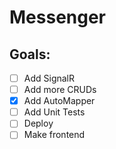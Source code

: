 # Messenger

## Goals:
- [ ] Add SignalR
- [ ] Add more CRUDs
- [x] Add AutoMapper
- [ ] Add Unit Tests
- [ ] Deploy
- [ ] Make frontend
